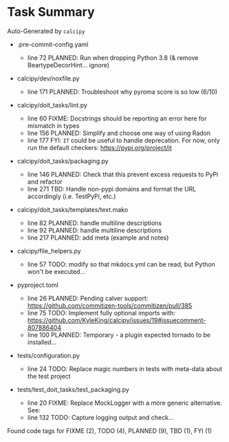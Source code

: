 # Task Summary

Auto-Generated by `calcipy`

- .pre-commit-config.yaml
    - line  72 PLANNED: Run when dropping Python 3.8 (& remove BeartypeDecorHint... ignore)

- calcipy/dev/noxfile.py
    - line 171 PLANNED: Troubleshoot why pyroma score is so low (6/10)

- calcipy/doit_tasks/lint.py
    - line  60   FIXME: Docstrings should be reporting an error here for mismatch in types
    - line 156 PLANNED: Simplify and choose one way of using Radon
    - line 177     FYI: `IT` could be useful to handle deprecation. For now, only run the default checkers: https://pypi.org/project/it

- calcipy/doit_tasks/packaging.py
    - line 146 PLANNED: Check that this prevent excess requests to PyPi and refactor
    - line 271     TBD: Handle non-pypi domains and format the URL accordingly (i.e. TestPyPi, etc.)

- calcipy/doit_tasks/templates/text.mako
    - line  82 PLANNED: handle multiline descriptions
    - line  92 PLANNED: handle multiline descriptions
    - line 217 PLANNED: add meta (example and notes)

- calcipy/file_helpers.py
    - line  57    TODO: modify so that mkdocs.yml can be read, but Python won't be executed...

- pyproject.toml
    - line  26 PLANNED: Pending calver support: https://github.com/commitizen-tools/commitizen/pull/385
    - line  75    TODO: Implement fully optional imports with: https://github.com/KyleKing/calcipy/issues/19#issuecomment-807886404
    - line 100 PLANNED: Temporary - a plugin expected tornado to be installed...

- tests/configuration.py
    - line  24    TODO: Replace magic numbers in tests with meta-data about the test project

- tests/test_doit_tasks/test_packaging.py
    - line  20   FIXME: Replace MockLogger with a more generic alternative. See:
    - line 132    TODO: Capture logging output and check...

Found code tags for FIXME (2), TODO (4), PLANNED (9), TBD (1), FYI (1)

<!-- calcipy:skip_tags -->
